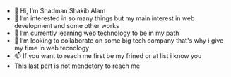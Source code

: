 - 👋 Hi, I’m Shadman Shakib Alam
- 👀 I’m interested in so many things but my main interest in web development and some other works
- 🌱 I’m currently learning web technology to be in my path
- 💞️ I’m looking to collaborate on some big tech company that's why i give my time in web tecnology
- 📫 If you want to reach me first be my frined or at list i know you
- This last pert is not mendetory to reach me
